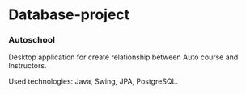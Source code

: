 # Database-project

### Autoschool

Desktop application for create relationship between Auto course and Instructors.

Used technologies: Java, Swing, JPA, PostgreSQL.
